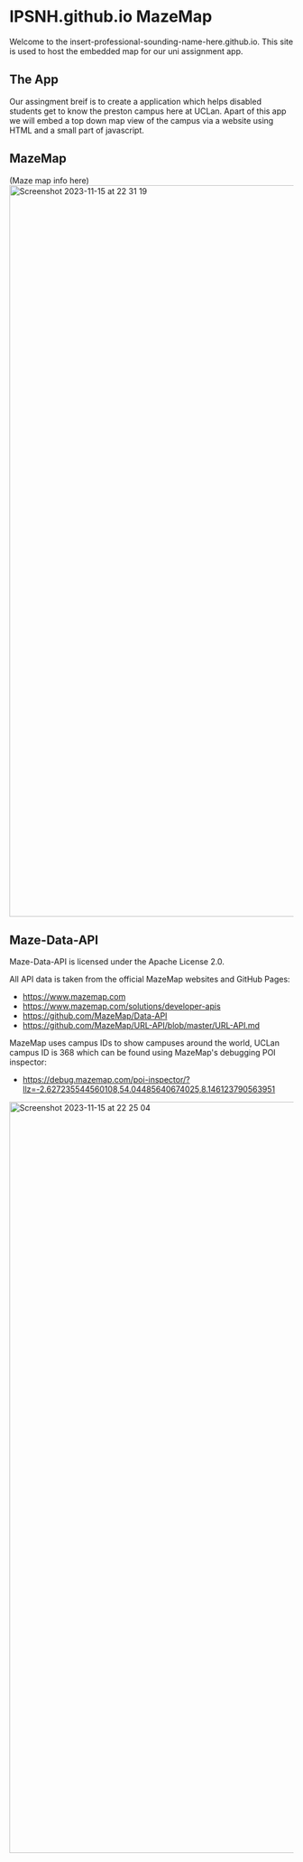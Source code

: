 # IPSNH.github.io MazeMap

Welcome to the insert-professional-sounding-name-here.github.io. This site is used to host the embedded map for our uni assignment app.

## The App
Our assingment breif is to create a application which helps disabled students get to know the preston campus here at UCLan. Apart of this app we will embed a top down map view of the campus via a website using HTML and a small part of javascript.



## MazeMap
(Maze map info here)
<img width="1296" alt="Screenshot 2023-11-15 at 22 31 19" src="https://github.com/insert-professional-sounding-name-here/insert-professional-sounding-name-here.github.io/assets/20979204/83ee1ffb-89c8-490a-a24d-35691baebc49">

## Maze-Data-API
Maze-Data-API is licensed under the Apache License 2.0.

All API data is taken from the official MazeMap websites and GitHub Pages: 
- https://www.mazemap.com
- https://www.mazemap.com/solutions/developer-apis
- https://github.com/MazeMap/Data-API
- https://github.com/MazeMap/URL-API/blob/master/URL-API.md

MazeMap uses campus IDs to show campuses around the world, UCLan campus ID is 368 which can be found using MazeMap's debugging POI inspector:
- https://debug.mazemap.com/poi-inspector/?llz=-2.627235544560108,54.04485640674025,8.146123790563951

<img width="1331" alt="Screenshot 2023-11-15 at 22 25 04" src="https://github.com/insert-professional-sounding-name-here/insert-professional-sounding-name-here.github.io/assets/20979204/4e579d30-1745-43f5-94a7-946534bf6d17">
